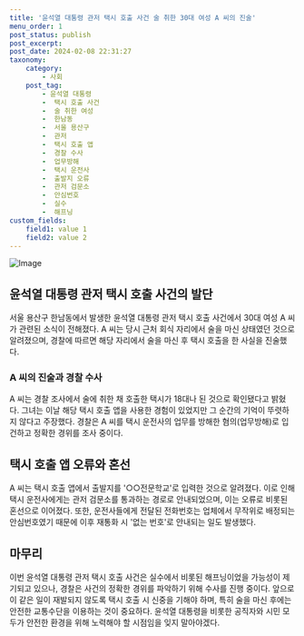 ```yaml
---
title: '윤석열 대통령 관저 택시 호출 사건 술 취한 30대 여성 A 씨의 진술'
menu_order: 1
post_status: publish
post_excerpt: 
post_date: 2024-02-08 22:31:27
taxonomy:
    category:
        - 사회
    post_tag:
        - 윤석열 대통령
        -  택시 호출 사건
        -  술 취한 여성
        -  한남동
        -  서울 용산구
        -  관저
        -  택시 호출 앱
        -  경찰 수사
        -  업무방해
        -  택시 운전사
        -  출발지 오류
        -  관저 검문소
        -  안심번호
        -  실수
        -  해프닝
custom_fields:
    field1: value 1
    field2: value 2
---
```


![Image](https://imgnews.pstatic.net/image/020/2024/02/08/0003547322_001_20240208194901058.jpg?type=w647)

## 윤석열 대통령 관저 택시 호출 사건의 발단
서울 용산구 한남동에서 발생한 윤석열 대통령 관저 택시 호출 사건에서 30대 여성 A 씨가 관련된 소식이 전해졌다. A 씨는 당시 근처 회식 자리에서 술을 마신 상태였던 것으로 알려졌으며, 경찰에 따르면 해당 자리에서 술을 마신 후 택시 호출을 한 사실을 진술했다.
### A 씨의 진술과 경찰 수사
A 씨는 경찰 조사에서 술에 취한 채 호출한 택시가 18대나 된 것으로 확인됐다고 밝혔다. 그녀는 이날 해당 택시 호출 앱을 사용한 경험이 있었지만 그 순간의 기억이 뚜렷하지 않다고 주장했다. 경찰은 A 씨를 택시 운전사의 업무를 방해한 혐의(업무방해)로 입건하고 정확한 경위를 조사 중이다.
## 택시 호출 앱 오류와 혼선
A 씨는 택시 호출 앱에서 출발지를 '○○전문학교'로 입력한 것으로 알려졌다. 이로 인해 택시 운전사에게는 관저 검문소를 통과하는 경로로 안내되었으며, 이는 오류로 비롯된 혼선으로 이어졌다. 또한, 운전사들에게 전달된 전화번호는 업체에서 무작위로 배정되는 안심번호였기 때문에 이후 재통화 시 '없는 번호'로 안내되는 일도 발생했다.
## 마무리
이번 윤석열 대통령 관저 택시 호출 사건은 실수에서 비롯된 해프닝이었을 가능성이 제기되고 있으나, 경찰은 사건의 정확한 경위를 파악하기 위해 수사를 진행 중이다. 앞으로 이 같은 일이 재발되지 않도록 택시 호출 시 신중을 기해야 하며, 특히 술을 마신 후에는 안전한 교통수단을 이용하는 것이 중요하다. 윤석열 대통령을 비롯한 공직자와 시민 모두가 안전한 환경을 위해 노력해야 할 시점임을 잊지 말아야겠다.
